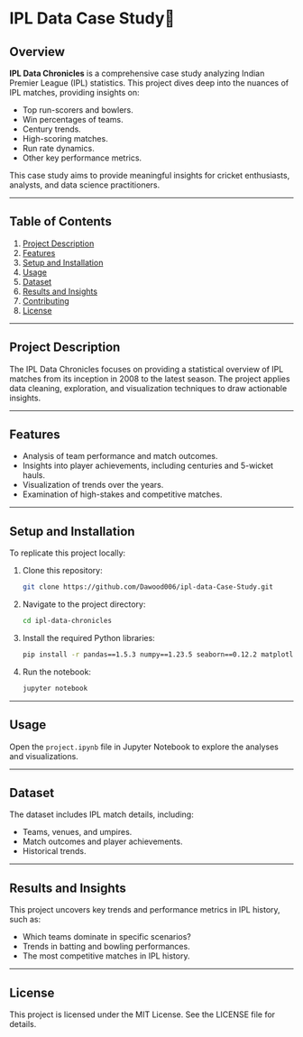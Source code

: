 
# IPL Data Case Study🏏

## Overview
**IPL Data Chronicles** is a comprehensive case study analyzing Indian Premier League (IPL) statistics. This project dives deep into the nuances of IPL matches, providing insights on:

- Top run-scorers and bowlers.
- Win percentages of teams.
- Century trends.
- High-scoring matches.
- Run rate dynamics.
- Other key performance metrics.

This case study aims to provide meaningful insights for cricket enthusiasts, analysts, and data science practitioners.

---

## Table of Contents
1. [Project Description](#project-description)
2. [Features](#features)
3. [Setup and Installation](#setup-and-installation)
4. [Usage](#usage)
5. [Dataset](#dataset)
6. [Results and Insights](#results-and-insights)
7. [Contributing](#contributing)
8. [License](#license)

---

## Project Description
The IPL Data Chronicles focuses on providing a statistical overview of IPL matches from its inception in 2008 to the latest season. The project applies data cleaning, exploration, and visualization techniques to draw actionable insights.

---

## Features
- Analysis of team performance and match outcomes.
- Insights into player achievements, including centuries and 5-wicket hauls.
- Visualization of trends over the years.
- Examination of high-stakes and competitive matches.

---

## Setup and Installation
To replicate this project locally:

1. Clone this repository:
   ```bash
   git clone https://github.com/Dawood006/ipl-data-Case-Study.git
   ```
2. Navigate to the project directory:
   ```bash
   cd ipl-data-chronicles
   ```
3. Install the required Python libraries:
   ```bash
   pip install -r pandas==1.5.3 numpy==1.23.5 seaborn==0.12.2 matplotlib==3.6.3 missingno==0.5.2 jupyter==1.0.0

   ```
4. Run the notebook:
   ```bash
   jupyter notebook
   ```

---

## Usage
Open the `project.ipynb` file in Jupyter Notebook to explore the analyses and visualizations.

---

## Dataset
The dataset includes IPL match details, including:
- Teams, venues, and umpires.
- Match outcomes and player achievements.
- Historical trends.

---

## Results and Insights
This project uncovers key trends and performance metrics in IPL history, such as:
- Which teams dominate in specific scenarios?
- Trends in batting and bowling performances.
- The most competitive matches in IPL history.

---



## License
This project is licensed under the MIT License. See the LICENSE file for details.

